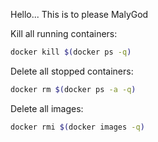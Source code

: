 Hello...
This is to please MalyGod

Kill all running containers:
``` bash
docker kill $(docker ps -q)
```

Delete all stopped containers:
``` bash
docker rm $(docker ps -a -q)
```

Delete all images:
``` bash
docker rmi $(docker images -q)
```
